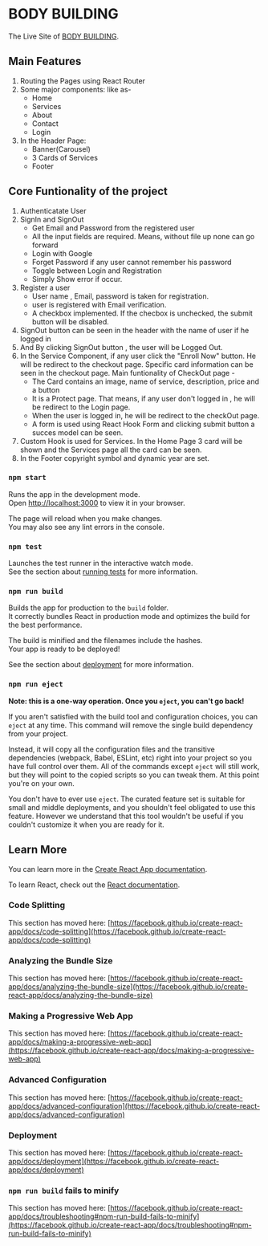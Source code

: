 # BODY BUILDING

The Live Site of [BODY BUILDING](https://github.com/facebook/create-react-app).

## Main Features

1. Routing the Pages using React Router
2. Some major components: like as-
   - Home
   - Services
   - About
   - Contact
   - Login
3. In the Header Page:
   - Banner(Carousel)
   - 3 Cards of Services
   - Footer 
## Core Funtionality of the project

1. Authenticatate User
2. SignIn and SignOut
   - Get Email and Password from the registered user
   - All the input fields are required. Means, without file up none can go forward
   - Login with Google
   - Forget Password if any user cannot remember his password
   - Toggle between Login and Registration
   - Simply Show error if occur.
3. Register a user
   - User name , Email, password is taken for registration.
   - user is registered with Email verification.
   - A checkbox implemented. If the checbox is unchecked, the submit button will be disabled.
4. SignOut button can be seen in the header with the name of user if he logged in
5. And By clicking SignOut button , the user will be Logged Out.
6. In the Service Component, if any user click the "Enroll Now" button. He will be redirect to the checkout page. Specific card information can be seen in the checkout page. Main funtionality of CheckOut page -
   - The Card contains an image, name of service, description, price and a button
   - It is a Protect page. That means, if any user don't logged in , he will be redirect to the Login page.
   - When the user is logged in, he will be redirect to the checkOut page.
   - A form is used using React Hook Form and clicking submit button a succes model can be seen.
7. Custom Hook is used for Services. In the Home Page 3 card will be shown and the Services page all the card can be seen.
8. In the Footer copyright symbol and dynamic year are set. 

### `npm start`

Runs the app in the development mode.\
Open [http://localhost:3000](http://localhost:3000) to view it in your browser.

The page will reload when you make changes.\
You may also see any lint errors in the console.

### `npm test`

Launches the test runner in the interactive watch mode.\
See the section about [running tests](https://facebook.github.io/create-react-app/docs/running-tests) for more information.

### `npm run build`

Builds the app for production to the `build` folder.\
It correctly bundles React in production mode and optimizes the build for the best performance.

The build is minified and the filenames include the hashes.\
Your app is ready to be deployed!

See the section about [deployment](https://facebook.github.io/create-react-app/docs/deployment) for more information.

### `npm run eject`

**Note: this is a one-way operation. Once you `eject`, you can't go back!**

If you aren't satisfied with the build tool and configuration choices, you can `eject` at any time. This command will remove the single build dependency from your project.

Instead, it will copy all the configuration files and the transitive dependencies (webpack, Babel, ESLint, etc) right into your project so you have full control over them. All of the commands except `eject` will still work, but they will point to the copied scripts so you can tweak them. At this point you're on your own.

You don't have to ever use `eject`. The curated feature set is suitable for small and middle deployments, and you shouldn't feel obligated to use this feature. However we understand that this tool wouldn't be useful if you couldn't customize it when you are ready for it.

## Learn More

You can learn more in the [Create React App documentation](https://facebook.github.io/create-react-app/docs/getting-started).

To learn React, check out the [React documentation](https://reactjs.org/).

### Code Splitting

This section has moved here: [https://facebook.github.io/create-react-app/docs/code-splitting](https://facebook.github.io/create-react-app/docs/code-splitting)

### Analyzing the Bundle Size

This section has moved here: [https://facebook.github.io/create-react-app/docs/analyzing-the-bundle-size](https://facebook.github.io/create-react-app/docs/analyzing-the-bundle-size)

### Making a Progressive Web App

This section has moved here: [https://facebook.github.io/create-react-app/docs/making-a-progressive-web-app](https://facebook.github.io/create-react-app/docs/making-a-progressive-web-app)

### Advanced Configuration

This section has moved here: [https://facebook.github.io/create-react-app/docs/advanced-configuration](https://facebook.github.io/create-react-app/docs/advanced-configuration)

### Deployment

This section has moved here: [https://facebook.github.io/create-react-app/docs/deployment](https://facebook.github.io/create-react-app/docs/deployment)

### `npm run build` fails to minify

This section has moved here: [https://facebook.github.io/create-react-app/docs/troubleshooting#npm-run-build-fails-to-minify](https://facebook.github.io/create-react-app/docs/troubleshooting#npm-run-build-fails-to-minify)
